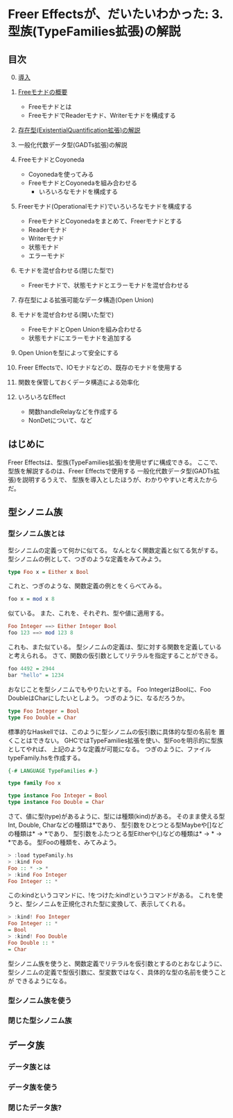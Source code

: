 Freer Effectsが、だいたいわかった: 3. 型族(TypeFamilies拡張)の解説
=================================================================

目次
----

0. [導入](../prelude.md)

1. [Freeモナドの概要](../free-monad/free-monad.md)
	* Freeモナドとは
	* FreeモナドでReaderモナド、Writerモナドを構成する
2. [存在型(ExistentialQuantification拡張)の解説](
	../existential-quantification/existentials.md )
4. 一般化代数データ型(GADTs拡張)の解説
5. FreeモナドとCoyoneda
	* Coyonedaを使ってみる
	* FreeモナドとCoyonedaを組み合わせる
		+ いろいろなモナドを構成する
6. Freerモナド(Operationalモナド)でいろいろなモナドを構成する
	* FreeモナドとCoyonedaをまとめて、Freerモナドとする
	* Readerモナド
	* Writerモナド
	* 状態モナド
	* エラーモナド
7. モナドを混ぜ合わせる(閉じた型で)
	* Freerモナドで、状態モナドとエラーモナドを混ぜ合わせる
8. 存在型による拡張可能なデータ構造(Open Union)
9. モナドを混ぜ合わせる(開いた型で)
	* FreeモナドとOpen Unionを組み合わせる
	* 状態モナドにエラーモナドを追加する
10. Open Unionを型によって安全にする
11. Freer Effectsで、IOモナドなどの、既存のモナドを使用する
12. 関数を保管しておくデータ構造による効率化
13. いろいろなEffect
	* 関数handleRelayなどを作成する
	* NonDetについて、など

はじめに
--------

Freer Effectsは、型族(TypeFamilies拡張)を使用せずに構成できる。
ここで、型族を解説するのは、Freer Effectsで使用する
一般化代数データ型(GADTs拡張)を説明するうえで、
型族を導入としたほうが、わかりやすいと考えたからだ。

型シノニム族
------------

### 型シノニム族とは

型シノニムの定義って何かに似てる。
なんとなく関数定義と似てる気がする。
型シノニムの例として、つぎのような定義をみてみよう。

```hs
type Foo x = Either x Bool
```

これと、つぎのような、関数定義の例とをくらべてみる。

```hs
foo x = mod x 8
```

似ている。
また、これを、それぞれ、型や値に適用する。

```hs
Foo Integer ==> Either Integer Bool
foo 123 ==> mod 123 8
```

これも、また似ている。
型シノニムの定義は、型に対する関数を定義していると考えられる。
さて、関数の仮引数としてリテラルを指定することができる。

```hs
foo 4492 = 2944
bar "hello" = 1234
```

おなじことを型シノニムでもやりたいとする。
Foo IntegerはBoolに、Foo DoubleはCharにしたいとしよう。
つぎのように、なるだろうか。

```hs
type Foo Integer = Bool
type Foo Double = Char
```

標準的なHaskellでは、このように型シノニムの仮引数に具体的な型の名前を
置くことはできない。
GHCではTypeFamilies拡張を使い、型Fooを明示的に型族としてやれば、
上記のような定義が可能になる。
つぎのように、ファイルtypeFamily.hsを作成する。

```hs:typeFamily.hs
{-# LANGUAGE TypeFamilies #-}

type family Foo x

type instance Foo Integer = Bool
type instance Foo Double = Char
```

さて、値に型(type)があるように、型には種類(kind)がある。
そのまま使える型Int, Double, Charなどの種類は\*であり、
型引数をひとつとる型Maybeや[]などの種類は\* -> \*であり、
型引数をふたつとる型Eitherや(,)などの種類は\* -> \* -> \*である。
型Fooの種類を、みてみよう。

```hs
> :load typeFamily.hs
> :kind Foo
Foo :: * -> *
> :kind Foo Integer
Foo Integer :: *
```

この:kindというコマンドに、!をつけた:kind!というコマンドがある。
これを使うと、型シノニムを正規化された型に変換して、表示してくれる。

```hs
> :kind! Foo Integer
Foo Integer :: *
= Bool
> :kind! Foo Double
Foo Double :: *
= Char
```

型シノニム族を使うと、関数定義でリテラルを仮引数とするのとおなじように、
型シノニムの定義で型仮引数に、型変数ではなく、具体的な型の名前を使うことが
できるようになる。

### 型シノニム族を使う

### 閉じた型シノニム族

データ族
--------

### データ族とは

### データ族を使う

### 閉じたデータ族?
